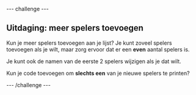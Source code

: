 \--- challenge \---

## Uitdaging: meer spelers toevoegen

Kun je meer spelers toevoegen aan je lijst? Je kunt zoveel spelers toevoegen als je wilt, maar zorg ervoor dat er een **even** aantal spelers is.

Je kunt ook de namen van de eerste 2 spelers wijzigen als je dat wilt.

Kun je code toevoegen om **slechts een** van je nieuwe spelers te printen?

\--- /challenge \---